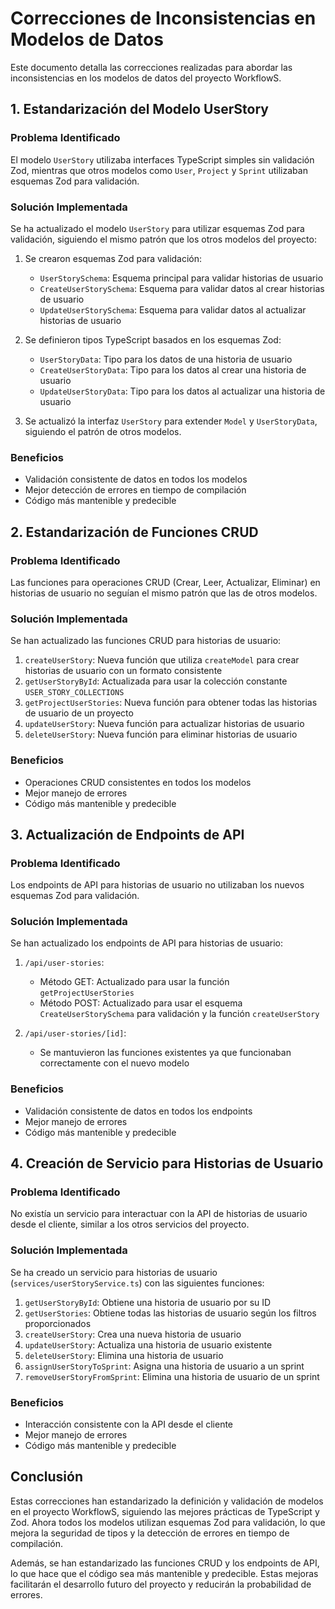 # Correcciones de Inconsistencias en Modelos de Datos

Este documento detalla las correcciones realizadas para abordar las inconsistencias en los modelos de datos del proyecto WorkflowS.

## 1. Estandarización del Modelo UserStory

### Problema Identificado
El modelo `UserStory` utilizaba interfaces TypeScript simples sin validación Zod, mientras que otros modelos como `User`, `Project` y `Sprint` utilizaban esquemas Zod para validación.

### Solución Implementada
Se ha actualizado el modelo `UserStory` para utilizar esquemas Zod para validación, siguiendo el mismo patrón que los otros modelos del proyecto:

1. Se crearon esquemas Zod para validación:
   - `UserStorySchema`: Esquema principal para validar historias de usuario
   - `CreateUserStorySchema`: Esquema para validar datos al crear historias de usuario
   - `UpdateUserStorySchema`: Esquema para validar datos al actualizar historias de usuario

2. Se definieron tipos TypeScript basados en los esquemas Zod:
   - `UserStoryData`: Tipo para los datos de una historia de usuario
   - `CreateUserStoryData`: Tipo para los datos al crear una historia de usuario
   - `UpdateUserStoryData`: Tipo para los datos al actualizar una historia de usuario

3. Se actualizó la interfaz `UserStory` para extender `Model` y `UserStoryData`, siguiendo el patrón de otros modelos.

### Beneficios
- Validación consistente de datos en todos los modelos
- Mejor detección de errores en tiempo de compilación
- Código más mantenible y predecible

## 2. Estandarización de Funciones CRUD

### Problema Identificado
Las funciones para operaciones CRUD (Crear, Leer, Actualizar, Eliminar) en historias de usuario no seguían el mismo patrón que las de otros modelos.

### Solución Implementada
Se han actualizado las funciones CRUD para historias de usuario:

1. `createUserStory`: Nueva función que utiliza `createModel` para crear historias de usuario con un formato consistente
2. `getUserStoryById`: Actualizada para usar la colección constante `USER_STORY_COLLECTIONS`
3. `getProjectUserStories`: Nueva función para obtener todas las historias de usuario de un proyecto
4. `updateUserStory`: Nueva función para actualizar historias de usuario
5. `deleteUserStory`: Nueva función para eliminar historias de usuario

### Beneficios
- Operaciones CRUD consistentes en todos los modelos
- Mejor manejo de errores
- Código más mantenible y predecible

## 3. Actualización de Endpoints de API

### Problema Identificado
Los endpoints de API para historias de usuario no utilizaban los nuevos esquemas Zod para validación.

### Solución Implementada
Se han actualizado los endpoints de API para historias de usuario:

1. `/api/user-stories`:
   - Método GET: Actualizado para usar la función `getProjectUserStories`
   - Método POST: Actualizado para usar el esquema `CreateUserStorySchema` para validación y la función `createUserStory`

2. `/api/user-stories/[id]`:
   - Se mantuvieron las funciones existentes ya que funcionaban correctamente con el nuevo modelo

### Beneficios
- Validación consistente de datos en todos los endpoints
- Mejor manejo de errores
- Código más mantenible y predecible

## 4. Creación de Servicio para Historias de Usuario

### Problema Identificado
No existía un servicio para interactuar con la API de historias de usuario desde el cliente, similar a los otros servicios del proyecto.

### Solución Implementada
Se ha creado un servicio para historias de usuario (`services/userStoryService.ts`) con las siguientes funciones:

1. `getUserStoryById`: Obtiene una historia de usuario por su ID
2. `getUserStories`: Obtiene todas las historias de usuario según los filtros proporcionados
3. `createUserStory`: Crea una nueva historia de usuario
4. `updateUserStory`: Actualiza una historia de usuario existente
5. `deleteUserStory`: Elimina una historia de usuario
6. `assignUserStoryToSprint`: Asigna una historia de usuario a un sprint
7. `removeUserStoryFromSprint`: Elimina una historia de usuario de un sprint

### Beneficios
- Interacción consistente con la API desde el cliente
- Mejor manejo de errores
- Código más mantenible y predecible

## Conclusión

Estas correcciones han estandarizado la definición y validación de modelos en el proyecto WorkflowS, siguiendo las mejores prácticas de TypeScript y Zod. Ahora todos los modelos utilizan esquemas Zod para validación, lo que mejora la seguridad de tipos y la detección de errores en tiempo de compilación.

Además, se han estandarizado las funciones CRUD y los endpoints de API, lo que hace que el código sea más mantenible y predecible. Estas mejoras facilitarán el desarrollo futuro del proyecto y reducirán la probabilidad de errores.
